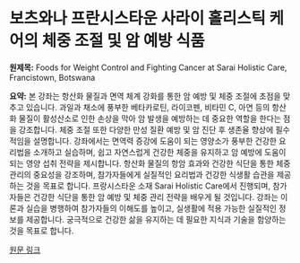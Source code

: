# 보츠와나 프란시스타운 사라이 홀리스틱 케어의 체중 조절 및 암 예방 식품

**원제목:** Foods for Weight Control and Fighting Cancer at Sarai Holistic Care, Francistown, Botswana

**요약:** 본 강좌는 항산화 물질과 면역 체계 강화를 통한 암 예방 및 체중 조절에 초점을 맞추고 있습니다.  과일과 채소에 풍부한 베타카로틴, 라이코펜, 비타민 C, 아연 등의 항산화 물질이 활성산소로 인한 손상을 막아 암 발생을 예방하는 데 중요한 역할을 한다는 점을 강조합니다.  체중 조절 또한 다양한 만성 질환 예방 및 암 진단 후 생존율 향상에 필수적임을 설명합니다.  강좌에서는 면역력 증강에 도움이 되는 영양소가 풍부한 건강한 요리법을 소개하고 실습하며,  쉽고 자연스럽게 건강한 체중을 유지하고 암 예방에 도움이 되는 영양 섭취 전략을 제시합니다.  항산화 물질의 항암 효과와  건강한 식단을 통한 체중 관리의 중요성을 강조하며,  참가자들에게 실질적인 요리법과 건강한 식생활 습관을 제공하는 것을 목표로 합니다.  프랑시스타운 소재 Sarai Holistic Care에서 진행되며,  참가자들은  건강한 식단을 통한 암 예방 및 체중 관리 전략을 배우게 될 것입니다.  강좌는 이론과 실습을 병행하여 참가자들의 이해도를 높이고,  실생활에 적용 가능한 실질적인 정보를 제공합니다.  궁극적으로 건강한 삶을 유지하는 데 필요한 지식과 기술을 함양하는 것을 목표로 합니다.

[원문 링크](https://www.pcrm.org/good-nutrition/plant-based-diets/ffl/classes/154506)

